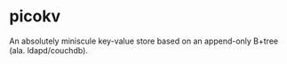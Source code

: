 # picokv
An absolutely miniscule key-value store based on an append-only B+tree (ala. ldapd/couchdb).
